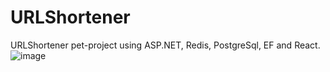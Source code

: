# URLShortener
URLShortener pet-project using ASP.NET, Redis, PostgreSql, EF and React.
![image](https://github.com/Xsu-13/URLShortener/assets/73441321/6a84a02a-855b-4d96-9a8b-6359624e7046)

